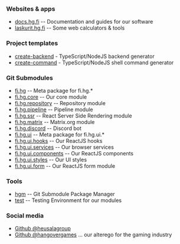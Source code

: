 ### Websites & apps

 * [docs.hg.fi](https://docs.hg.fi) -- Documentation and guides for our software
 * [laskurit.hg.fi](https://laskurit.hg.fi) -- Some web calculators & tools

### Project templates

 * [create-backend](https://github.com/heusalagroup/create-backend) - TypeScript/NodeJS backend generator
 * [create-command](https://github.com/heusalagroup/create-command) - TypeScript/NodeJS shell command generator

### Git Submodules

 * [fi.hg](https://github.com/heusalagroup/fi.hg) -- Meta package for fi.hg.*
 * [fi.hg.core](https://github.com/heusalagroup/fi.hg.core) -- Our core module
 * [fi.hg.repository](https://github.com/heusalagroup/fi.hg.repository) -- Repository module
 * [fi.hg.pipeline](https://github.com/heusalagroup/fi.hg.pipeline) -- Pipeline module
 * [fi.hg.ssr](https://github.com/heusalagroup/fi.hg.ssr) -- React Server Side Rendering module
 * [fi.hg.matrix](https://github.com/heusalagroup/fi.hg.matrix) -- Matrix.org module
 * [fi.hg.discord](https://github.com/heusalagroup/fi.hg.discord) -- Discord bot
 * [fi.hg.ui](https://github.com/heusalagroup/fi.hg.ui) -- Meta package for fi.hg.ui.*
 * [fi.hg.ui.hooks](https://github.com/heusalagroup/fi.hg.ui.hooks) -- Our ReactJS hooks
 * [fi.hg.ui.services](https://github.com/heusalagroup/fi.hg.ui.services) -- Our browser services
 * [fi.hg.ui.components](https://github.com/heusalagroup/fi.hg.ui.components) -- Our ReactJS components
 * [fi.hg.ui.styles](https://github.com/heusalagroup/fi.hg.ui.styles) -- Our UI styles
 * [fi.hg.ui.form](https://github.com/heusalagroup/fi.hg.ui.form) -- Our ReactJS form module

### Tools

 * [hgm](https://github.com/heusalagroup/hgm) -- Git Submodule Package Manager
 * [test](https://github.com/heusalagroup/test) -- Testing Environment for our modules

### Social media

 * [Github @heusalagroup](https://github.com/heusalagroup)
 * [Github @hangovergames](https://github.com/hangovergames) ... our alterego for the gaming industry
